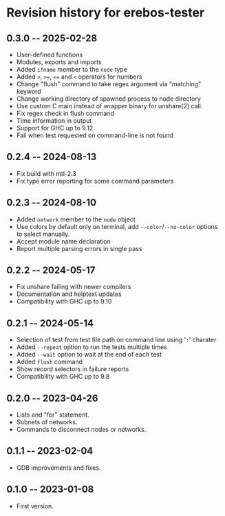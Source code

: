 # Revision history for erebos-tester

## 0.3.0 -- 2025-02-28

* User-defined functions
* Modules, exports and imports
* Added `ifname` member to the `node` type
* Added `>`, `>=`, `<=` and `<` operators for numbers
* Change "flush" command to take regex argument via "matching" keyword
* Change working directory of spawned process to node directory
* Use custom C main instead of wrapper binary for unshare(2) call.
* Fix regex check in flush command
* Time information in output
* Support for GHC up to 9.12
* Fail when test requested on command-line is not found

## 0.2.4 -- 2024-08-13

* Fix build with mtl-2.3
* Fix type error reporting for some command parameters

## 0.2.3 -- 2024-08-10

* Added `network` member to the `node` object
* Use colors by default only on terminal, add `--color`/`--no-color` options to select manually.
* Accept module name declaration
* Report multiple parsing errors in single pass

## 0.2.2 -- 2024-05-17

* Fix unshare failing with newer compilers
* Documentation and helptext updates
* Compatibility with GHC up to 9.10

## 0.2.1 -- 2024-05-14

* Selection of test from test file path on command line using '`:`' charater
* Added `--repeat` option to run the tests multiple times
* Added `--wait` option to wait at the end of each test
* Added `flush` command
* Show record selectors in failure reports
* Compatibility with GHC up to 9.8

## 0.2.0 -- 2023-04-26

* Lists and "for" statement.
* Subnets of networks.
* Commands to disconnect nodes or networks.

## 0.1.1 -- 2023-02-04

* GDB improvements and fixes.

## 0.1.0 -- 2023-01-08

* First version.
